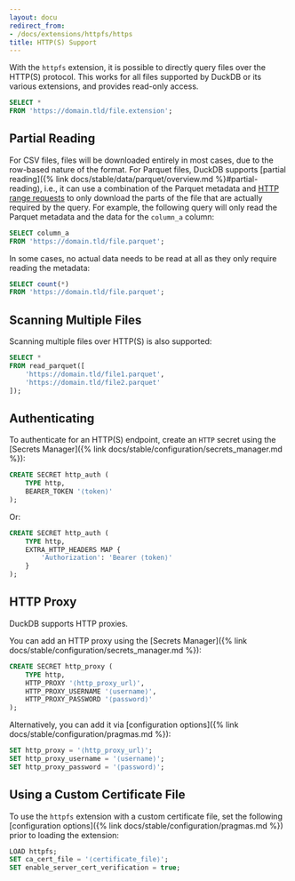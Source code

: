```yaml
---
layout: docu
redirect_from:
- /docs/extensions/httpfs/https
title: HTTP(S) Support
---
```


With the `httpfs` extension, it is possible to directly query files over the HTTP(S) protocol. This works for all files supported by DuckDB or its various extensions, and provides read-only access.

```sql
SELECT *
FROM 'https://domain.tld/file.extension';
```

## Partial Reading

For CSV files, files will be downloaded entirely in most cases, due to the row-based nature of the format.
For Parquet files, DuckDB supports [partial reading]({% link docs/stable/data/parquet/overview.md %}#partial-reading), i.e., it can use a combination of the Parquet metadata and [HTTP range requests](https://developer.mozilla.org/en-US/docs/Web/HTTP/Range_requests) to only download the parts of the file that are actually required by the query. For example, the following query will only read the Parquet metadata and the data for the `column_a` column:

```sql
SELECT column_a
FROM 'https://domain.tld/file.parquet';
```

In some cases, no actual data needs to be read at all as they only require reading the metadata:

```sql
SELECT count(*)
FROM 'https://domain.tld/file.parquet';
```

## Scanning Multiple Files

Scanning multiple files over HTTP(S) is also supported:

```sql
SELECT *
FROM read_parquet([
    'https://domain.tld/file1.parquet',
    'https://domain.tld/file2.parquet'
]);
```

## Authenticating

To authenticate for an HTTP(S) endpoint, create an `HTTP` secret using the [Secrets Manager]({% link docs/stable/configuration/secrets_manager.md %}):

```sql
CREATE SECRET http_auth (
    TYPE http,
    BEARER_TOKEN '⟨token⟩'
);
```

Or:

```sql
CREATE SECRET http_auth (
    TYPE http,
    EXTRA_HTTP_HEADERS MAP {
        'Authorization': 'Bearer ⟨token⟩'
    }
);
```

## HTTP Proxy

DuckDB supports HTTP proxies.

You can add an HTTP proxy using the [Secrets Manager]({% link docs/stable/configuration/secrets_manager.md %}):

```sql
CREATE SECRET http_proxy (
    TYPE http,
    HTTP_PROXY '⟨http_proxy_url⟩',
    HTTP_PROXY_USERNAME '⟨username⟩',
    HTTP_PROXY_PASSWORD '⟨password⟩'
);
```

Alternatively, you can add it via [configuration options]({% link docs/stable/configuration/pragmas.md %}):

```sql
SET http_proxy = '⟨http_proxy_url⟩';
SET http_proxy_username = '⟨username⟩';
SET http_proxy_password = '⟨password⟩';
```

## Using a Custom Certificate File

To use the `httpfs` extension with a custom certificate file, set the following [configuration options]({% link docs/stable/configuration/pragmas.md %}) prior to loading the extension:

```sql
LOAD httpfs;
SET ca_cert_file = '⟨certificate_file⟩';
SET enable_server_cert_verification = true;
```
